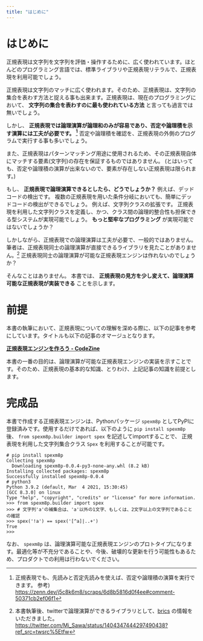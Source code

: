 ```yaml
---
title: "はじめに"
---
```


# はじめに

正規表現は文字列を文字列を評価・操作するために、広く使われています。ほとんどのプログラミング言語では、標準ライブラリや正規表現リテラルで、正規表現を利用可能でしょう。

正規表現は文字列のマッチに広く使われます。そのため、正規表現は、文字列の集合を表わす方法と捉える事も出来ます。正規表現は、現在のプログラミングにおいて、 **文字列の集合を表わすのに最も使われている方法** と言っても過言では無いでしょう。

しかし、 **正規表現では論理演算が論理和のみが容易であり、否定や論理積を示す演算には工夫が必要です。 [^1]**
否定や論理積を確認を、正規表現の外側のプログラムで実行する事も多いでしょう。

[^1]: 正規表現でも、先読みと否定先読みを使えば、否定や論理積の演算を実行できます。
参考) https://zenn.dev/j5c8k6m8/scraps/6d8b5816d0f4ee#comment-50371cb2ef06f1

また、正規表現はパターンマッチング用途に使用されるため、その正規表現自体にマッチする要素(文字列)の存在を保証するものではありません。
(とはいっても、否定や論理積の演算が出来ないので、要素が存在しない正規表現は限られます。)

もし、 **正規表現で論理演算できるとしたら、どうでしょうか？**
例えば、デッドコードの検出です。
複数の正規表現を用いた条件分岐においても、簡単にデッドコードの検出ができるでしょう。
例えば、文字列クラスの拡張です。
正規表現を利用した文字列クラスを定義し、かつ、クラス間の論理的整合性も担保できる型システムが実現可能でしょう。
**もっと堅牢なプログラミング** が実現可能ではないでしょうか？

しかしながら、正規表現での論理演算は工夫が必要で、一般的ではありません。筆者は、正規表現同士の論理演算が直接できるライブラリを見たことがありません。[^2]
正規表現同士の論理演算が可能な正規表現エンジンは作れないのでしょうか？

[^2]: 本書執筆後、twitterで論理演算ができるライブラリとして、[brics](https://www.brics.dk/automaton/doc/index.html?dk/brics/automaton/RegExp.html) の情報をいただきました。
https://twitter.com/Mi_Sawa/status/1404347444297490438?ref_src=twsrc%5Etfw

そんなことはありません。
本書では、 **正規表現の見方を少し変えて、論理演算可能な正規表現が実装できる** ことを示します。


# 前提

本書の執筆において、正規表現についての理解を深める際に、以下の記事を参考にしています。タイトルも以下の記事のオマージュとなります。

**[正規表現エンジンを作ろう - CodeZine](https://codezine.jp/article/corner/237)**

本書の一番の目的は、論理演算が可能な正規表現エンジンの実装を示すことです。そのため、正規表現の基本的な知識、とりわけ、上記記事の知識を前提とします。


# 完成品

本書で作成する正規表現エンジンは、Pythonパッケージ `spexm8p` としてPyPIに登録済みです。使用するだけであれば、以下のように `pip install spexm8p` 後、 `from spexm8p.builder import spex` を記述してimportすることで、 正規表現を利用した文字列集合クラス `Spex` を利用することが可能です。

``` console:sample
# pip install spexm8p
Collecting spexm8p
  Downloading spexm8p-0.0.4-py3-none-any.whl (8.2 kB)
Installing collected packages: spexm8p
Successfully installed spexm8p-0.0.4
# python3
Python 3.9.2 (default, Mar  4 2021, 15:30:45)
[GCC 8.3.0] on linux
Type "help", "copyright", "credits" or "license" for more information.
>>> from spexm8p.builder import spex
>>> # 文字列'a'の補集合は、'a'以外の1文字、もしくは、2文字以上の文字列であることの確認
>>> spex('!a') == spex('[^a]|..+')
True
>>>
```

なお、 `spexm8p` は、論理演算可能な正規表現エンジンのプロトタイプになります。最適化等が不充分であることや、今後、破壊的な更新を行う可能性もあるため、プロダクトでの利用は行わないでください。
